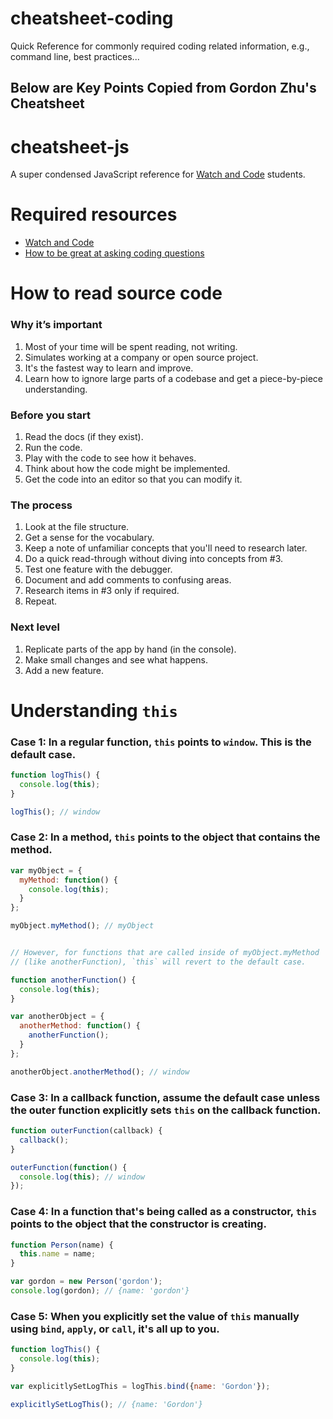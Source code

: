 # cheatsheet-coding
Quick Reference for commonly required coding related information, e.g., command line, best practices...

 
 
 
 

## Below are Key Points Copied from Gordon Zhu's Cheatsheet

# cheatsheet-js
A super condensed JavaScript reference for [Watch and Code](https://watchandcode.com/) students.

# Required resources

- [Watch and Code](http://watchandcode.com/p/premium)
- [How to be great at asking coding questions](https://medium.com/@gordon_zhu/how-to-be-great-at-asking-questions-e37be04d0603#.y2roq84t7)

# How to read source code

### Why it’s important

1. Most of your time will be spent reading, not writing.
2. Simulates working at a company or open source project.
3. It's the fastest way to learn and improve.
5. Learn how to ignore large parts of a codebase and get a piece-by-piece understanding.

### Before you start

1. Read the docs (if they exist).
2. Run the code.
3. Play with the code to see how it behaves.
4. Think about how the code might be implemented.
5. Get the code into an editor so that you can modify it.

### The process

1. Look at the file structure.
2. Get a sense for the vocabulary.
3. Keep a note of unfamiliar concepts that you'll need to research later.
4. Do a quick read-through without diving into concepts from #3.
5. Test one feature with the debugger.
6. Document and add comments to confusing areas.
7. Research items in #3 only if required.
8. Repeat.

### Next level

1. Replicate parts of the app by hand (in the console).
2. Make small changes and see what happens.
3. Add a new feature.

# Understanding `this`

### Case 1: In a regular function, `this` points to `window`. This is the default case.

```javascript
function logThis() {
  console.log(this);
}

logThis(); // window
```

### Case 2: In a method, `this` points to the object that contains the method. 

```javascript
var myObject = {
  myMethod: function() {
    console.log(this);
  }
};

myObject.myMethod(); // myObject


// However, for functions that are called inside of myObject.myMethod
// (like anotherFunction), `this` will revert to the default case.

function anotherFunction() {
  console.log(this);
}

var anotherObject = {
  anotherMethod: function() {
    anotherFunction();
  }
};

anotherObject.anotherMethod(); // window
```

### Case 3: In a callback function, assume the default case unless the outer function explicitly sets `this` on the callback function.

```javascript
function outerFunction(callback) {
  callback();
}

outerFunction(function() {
  console.log(this); // window
});
```

### Case 4: In a function that's being called as a constructor, `this` points to the object that the constructor is creating.

```javascript
function Person(name) {
  this.name = name;
}

var gordon = new Person('gordon');
console.log(gordon); // {name: 'gordon'}
```

### Case 5: When you explicitly set the value of `this` manually using `bind`, `apply`, or `call`, it's all up to you.

```javascript
function logThis() {
  console.log(this);
}

var explicitlySetLogThis = logThis.bind({name: 'Gordon'});

explicitlySetLogThis(); // {name: 'Gordon'}
```

